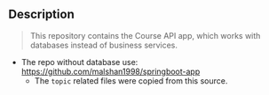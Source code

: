 ## Description

>This repository contains the Course API app, which works with databases instead of business services.

* The repo without database use: https://github.com/malshan1998/springboot-app
  * The `topic` related files were copied from this source.
